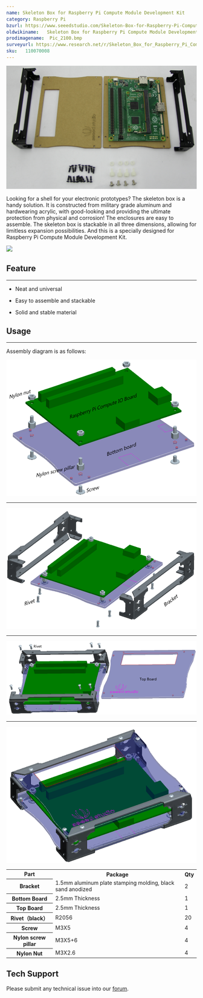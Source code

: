 ```yaml
---
name: Skeleton Box for Raspberry Pi Compute Module Development Kit
category: Raspberry Pi
bzurl: https://www.seeedstudio.com/Skeleton-Box-for-Raspberry-Pi-Compute-Module-p-2078.html
oldwikiname:   Skeleton Box for Raspberry Pi Compute Module Development Kit
prodimagename:  Pic_2100.bmp
surveyurl: https://www.research.net/r/Skeleton_Box_for_Raspberry_Pi_Compute_Module_Development_Kit
sku:   110070008
---
```

![](https://github.com/SeeedDocument/Skeleton_Box_for_Raspberry_Pi_Compute_Module_Development_Kit/raw/master/img/Pic_2100.bmp)

Looking for a shell for your electronic prototypes? The skeleton box is a handy solution. It is constructed from military grade aluminum and hardwearing acrylic, with good-looking and providing the ultimate protection from physical and corrosion! The enclosures are easy to assemble. The skeleton box is stackable in all three dimensions, allowing for limitless expansion possibilities. And this is a specially designed for Raspberry Pi Compute Module Development Kit.

[![](https://github.com/SeeedDocument/Seeed-WiKi/raw/master/docs/images/300px-Get_One_Now_Banner-ragular.png)](https://www.seeedstudio.com/Skeleton-Box-for-Raspberry-Pi-Compute-Module-p-2078.html)


##  Feature
---
*   Neat and universal

*   Easy to assemble and stackable

*   Solid and stable material

##  Usage
---
Assembly diagram is as follows:

![](https://github.com/SeeedDocument/Skeleton_Box_for_Raspberry_Pi_Compute_Module_Development_Kit/raw/master/img/21011.bmp)

* * *

![](https://github.com/SeeedDocument/Skeleton_Box_for_Raspberry_Pi_Compute_Module_Development_Kit/raw/master/img/Pic_2102.bmp)

* * *

![](https://github.com/SeeedDocument/Skeleton_Box_for_Raspberry_Pi_Compute_Module_Development_Kit/raw/master/img/21031.bmp)

* * *

![](https://github.com/SeeedDocument/Skeleton_Box_for_Raspberry_Pi_Compute_Module_Development_Kit/raw/master/img/Pic_2104.bmp)

<table  cellspacing="0" width="80%">
<tr>
<th scope="col"> Part
</th>
<th scope="col"> Package
</th>
<th scope="col"> Qty
</th></tr>
<tr>
<th scope="row"> Bracket
</th>
<td> 1.5mm aluminum plate stamping molding, black sand anodized
</td>
<td> 2
</td></tr>
<tr>
<th scope="row">Bottom Board
</th>
<td> 2.5mm Thickness
</td>
<td> 1
</td></tr>
<tr>
<th scope="row">Top Board
</th>
<td> 2.5mm Thickness
</td>
<td> 1
</td></tr>
<tr>
<th scope="row">Rivet（black）
</th>
<td> R2056
</td>
<td> 20
</td></tr>
<tr>
<th scope="row"> Screw
</th>
<td> M3X5
</td>
<td> 4
</td></tr>
<tr>
<th scope="row">Nylon screw pillar
</th>
<td> M3X5+6
</td>
<td> 4
</td></tr>
<tr>
<th scope="row">Nylon Nut
</th>
<td> M3X2.6
</td>
<td> 4
</td></tr></table>

## Tech Support
Please submit any technical issue into our [forum](http://forum.seeedstudio.com/). 